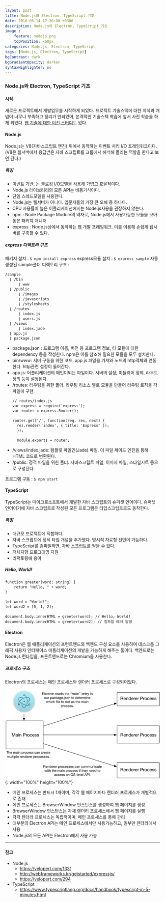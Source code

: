 ```yaml
---
layout: post
title: Node.js와 Electron, TypeScript 기초
date: 2018-06-14 17:30:00 +0300
description: Node.js와 Electron, TypeScript 기초
image :
    feature: nodejs.png
    topPosition: -50px
categories: Node.js, Electron, TypeScript
tags: [Node.js, Electron, TypeScript]
bgContrast: dark
bgGradientOpacity: darker
syntaxHighlighter: no
---
```

### Node.js와 Electron, TypeScript 기초
#### 시작
새로운 프로젝트에서 개발업무를 시작하게 되었다. 프로젝트 기술스택에 대한 지식과 개념이 너무나 부족하고 정리가 안되있어, 본격적인 기술스택 학습에 앞서 사전 학습을 하게 되었다. [웹 기술에 대한 이전 스터디](/How-To-Work-Web)도 있다.

#### Node.js
Node.js는 V8(자바스크립트 엔진) 위에서 동작하는 이벤트 처리 I/O 프레임워크이다. (V8은 웹서버에서 응답받은 자바 스크립트를 크롬에서 해석해 돌리는 역할을 한다고 보면 된다.)

##### 특징
- 이벤트 기반, 논 블로킹 I/O모델을 사용해 가볍고 효율적이다.
- Node.js 라이브러리의 모든 API는 비동기식이다.
- 단일 스레드모델을 사용한다.
- Node.js는 웹서버가 아니다. 입문자들의 가장 큰 오해 중 하나다.
- CPU 사용률이 높은 어플리케이션에서는 Node.js사용을 권장하지 않는다.
- npm : Node Package Module의 약자로, Node.js에서 사용가능한 모듈을 모아놓은 패키지 매니저
- express : Node.js상에서 동작하는 웹 개발 프레임워크. 이를 이용해 손쉽게 웹서버를 구축할 수 있다.

##### express 디렉토리 구조
패키지 설치 : `$ npm install express`
express모듈 설치 : `$ express sample`
자동 생성된 sample폴더 디렉토리 구조 :  
```
/sample
  ⌊ /bin
      ⌊ www
  ⌊ /public
      ⌊ /images
      ⌊ /javascripts
      ⌊ /stylesheets
  ⌊ /routes
      ⌊ index.js
      ⌊ users.js
  ⌊ /views
      ⌊ index.jade
  ⌊ app.js
  ⌊ package.json
```
- package.json : 프로그램 이름, 버전 등 프로그램 정보, 타 모듈에 대한 dependency 등을 작성한다. npm은 이를 참조해 필요한 모듈을 모두 설치한다.
- bin/www: 서버 구동을 위한 코드. app.js 파일을 가져와 노드의 http객체와 연동한다. http관련 설정이 들어간다.
- app.js: 어플리케이션의 메인이되는 파일이다. 서버의 설정, 미들웨어 정의, 라우트 정의 등이 설정된다.
- /routes: 라우팅을 위한 폴더. 라우팅 리소스 별로 모듈을 만들어 라우팅 로직을 각 파일에 구현.
  ```
  // routes/index.js
  var express = require('express');
  var router = express.Router();

  router.get('/', function(req, res, next) {
    res.render('index', { title: 'Express' });
    });

    module.exports = router;
  ```
- /views/index.jade: 템플릿 파일인(Jade) 파일. 이 파일 제이드 엔진을 통해 HTML 코드로 변환된다.
- /public: 정적 파일을 위한 폴더. 자바스크립트 파일, 이미지 파일, 스타일시트 등으로 구성된다.

프로그램 구동 : `$ npm start`


#### TypeScript
TypeScript는 마이크로소프트에서 개발한 자바 스크립트의 슈퍼셋 언어이다. 슈퍼셋 언어이기에 자바 스크립트로 작성된 모든 프로그램은 타입스크립트로도 동작한다.

##### 특징
- 대규모 프로젝트에 적합하다.
- 자바 스크립트에 정적 타입 개념을 추가했다. 명시적 자료형 선언이 가능하다.
- TypeScript를 컴파일하면, 자바 스크립트를 얻을 수 있다.
- 객체지향 프로그래밍 지원
- 리팩토링에 용이

##### Hello, World!
```
function greeter(word: string) {
    return "Hello, " + word;
}

let word = "World!";
let word2 = [0, 1, 2];   

document.body.innerHTML = greeter(word); // Hello, World!
document.body.innerHTML = greeter(word2); // 컴파일 에러 발생
```

#### Electron
Electron은 웹 애플리케이션의 프런트엔드와 백엔드 구성 요소를 사용하여 데스크톱 그래픽 사용자 인터페이스 애플리케이션의 개발을 가능하게 해주는 툴이다. 백엔드로는 Node.js 런타임을, 프론트엔드로는 Chromium을 사용한다.

##### 프로세스 구조
Electron의 프로세스는 메인 프로세스와 렌더러 프로세스로 구성되어있다.  

![pivotal](../assets/images/posts/electron.png){: width="100%" height="100%"}

- 메인 프로세스는 반드시 1개이며, 각각 웹 페이지마다 렌더러 프로세스가 개별적으로 존재
- 메인 프로세스는 BrowserWindow 인스턴스를 생성하여 웹 페이지를 생성
- BrowserWindow 인스턴스는 자체 렌더러 프로세스에서 웹 페이지를 실행
- 각각 렌더러 프로세스는 독립적이며, 메인 프로세스를 통해 관리
- 대부분의 Electron API는 메인 프로세스에서만 사용가능하고, 일부만 렌더러에서 사용
- Node.js의 모든 API는 Electron에서 사용 가능

------
#### 참고
- Node.js
  - <https://velopert.com/1331>
  - <http://webframeworks.kr/getstarted/expressjs/>
  - <https://velopert.com/294>
- TypeScript
  - <https://www.typescriptlang.org/docs/handbook/typescript-in-5-minutes.html>
